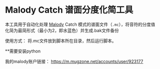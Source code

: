 # Malody Catch 谱面分度化简工具

本工具用于自动化处理 [Malody](https://m.mugzone.net/index) Catch 模式的谱面文件（`.mc`），将音符的分度值化简为最简形式（最小为2，即水蓝色）并生成.bak文件备份

使用方式：
将.mc文件放到脚本所在目录，然后运行脚本。

**需要安装python


我的malody账户链接： 
https://m.mugzone.net/accounts/user/923177
